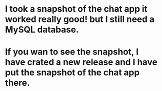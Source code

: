 # I took a snapshot of the chat app it worked really good! but I still need a MySQL database.
# If you wan to see the snapshot, I have crated a  new release and I have put the snapshot of the chat app there.
